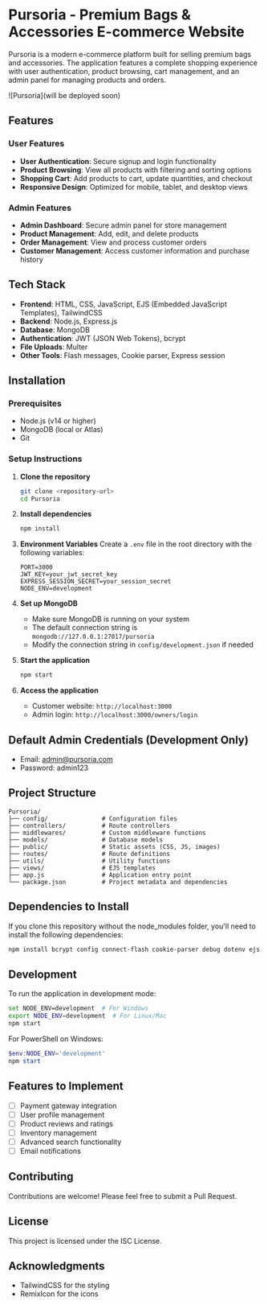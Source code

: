 # Pursoria - Premium Bags & Accessories E-commerce Website

Pursoria is a modern e-commerce platform built for selling premium bags and accessories. The application features a complete shopping experience with user authentication, product browsing, cart management, and an admin panel for managing products and orders.

![Pursoria](will be deployed soon)

## Features

### User Features
- **User Authentication**: Secure signup and login functionality
- **Product Browsing**: View all products with filtering and sorting options
- **Shopping Cart**: Add products to cart, update quantities, and checkout
- **Responsive Design**: Optimized for mobile, tablet, and desktop views

### Admin Features
- **Admin Dashboard**: Secure admin panel for store management
- **Product Management**: Add, edit, and delete products
- **Order Management**: View and process customer orders
- **Customer Management**: Access customer information and purchase history

## Tech Stack

- **Frontend**: HTML, CSS, JavaScript, EJS (Embedded JavaScript Templates), TailwindCSS
- **Backend**: Node.js, Express.js
- **Database**: MongoDB
- **Authentication**: JWT (JSON Web Tokens), bcrypt
- **File Uploads**: Multer
- **Other Tools**: Flash messages, Cookie parser, Express session

## Installation

### Prerequisites
- Node.js (v14 or higher)
- MongoDB (local or Atlas)
- Git

### Setup Instructions

1. **Clone the repository**
   ```bash
   git clone <repository-url>
   cd Pursoria
   ```

2. **Install dependencies**
   ```bash
   npm install
   ```

3. **Environment Variables**
   Create a `.env` file in the root directory with the following variables:
   ```
   PORT=3000
   JWT_KEY=your_jwt_secret_key
   EXPRESS_SESSION_SECRET=your_session_secret
   NODE_ENV=development
   ```

4. **Set up MongoDB**
   - Make sure MongoDB is running on your system
   - The default connection string is `mongodb://127.0.0.1:27017/pursoria`
   - Modify the connection string in `config/development.json` if needed

5. **Start the application**
   ```bash
   npm start
   ```

6. **Access the application**
   - Customer website: `http://localhost:3000`
   - Admin login: `http://localhost:3000/owners/login`

## Default Admin Credentials (Development Only)
- Email: admin@pursoria.com
- Password: admin123

## Project Structure

```
Pursoria/
├── config/               # Configuration files
├── controllers/          # Route controllers
├── middlewares/          # Custom middleware functions
├── models/               # Database models
├── public/               # Static assets (CSS, JS, images)
├── routes/               # Route definitions
├── utils/                # Utility functions
├── views/                # EJS templates
├── app.js                # Application entry point
└── package.json          # Project metadata and dependencies
```

## Dependencies to Install

If you clone this repository without the node_modules folder, you'll need to install the following dependencies:

```bash
npm install bcrypt config connect-flash cookie-parser debug dotenv ejs express express-session jsonwebtoken mongoose multer
```

## Development

To run the application in development mode:

```bash
set NODE_ENV=development  # For Windows
export NODE_ENV=development  # For Linux/Mac
npm start
```

For PowerShell on Windows:
```powershell
$env:NODE_ENV='development'
npm start
```

## Features to Implement

- [ ] Payment gateway integration
- [ ] User profile management
- [ ] Product reviews and ratings
- [ ] Inventory management
- [ ] Advanced search functionality
- [ ] Email notifications

## Contributing

Contributions are welcome! Please feel free to submit a Pull Request.

## License

This project is licensed under the ISC License.

## Acknowledgments

- TailwindCSS for the styling
- RemixIcon for the icons